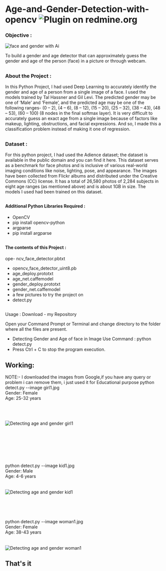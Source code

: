 # Age-and-Gender-Detection-with-opencv  <img alt="Plugin on redmine.org" src="https://img.shields.io/redmine/plugin/stars/redmine_xlsx_format_issue_exporter">

### Objective :
![face and gender with Ai](https://user-images.githubusercontent.com/75518471/142719031-f424a5ac-d943-47fa-9b9e-df044caf1ef5.jpg)

To build a gender and age detector that can approximately guess the gender and age of the person (face) in a picture or through webcam.
##

### About the Project :
In this Python Project, I had used Deep Learning to accurately identify the gender and age of a person from a single image of a face. I used the models trained by Tal Hassner and Gil Levi. The predicted gender may be one of ‘Male’ and ‘Female’, and the predicted age may be one of the following ranges- (0 – 2), (4 – 6), (8 – 12), (15 – 20), (25 – 32), (38 – 43), (48 – 53), (60 – 100) (8 nodes in the final softmax layer). It is very difficult to accurately guess an exact age from a single image because of factors like makeup, lighting, obstructions, and facial expressions. And so, I made this a classification problem instead of making it one of regression.

##

### Dataset :
For this python project, I had used the Adience dataset; the dataset is available in the public domain and you can find it here. This dataset serves as a benchmark for face photos and is inclusive of various real-world imaging conditions like noise, lighting, pose, and appearance. The images have been collected from Flickr albums and distributed under the Creative Commons (CC) license. It has a total of 26,580 photos of 2,284 subjects in eight age ranges (as mentioned above) and is about 1GB in size. The models I used had been trained on this dataset.

##

#### Additional Python Libraries Required :
- OpenCV
 - pip install opencv-python
- argparse
 - pip install argparse
 ##
#### The contents of this Project :
ope- ncv_face_detector.pbtxt
- opencv_face_detector_uint8.pb
- age_deploy.prototxt
- age_net.caffemodel
- gender_deploy.prototxt
- gender_net.caffemodel
- a few pictures to try the project on
- detect.py
##
Usage :
Download - my Repository

Open your Command Prompt or Terminal and change directory to the folder where all the files are present.
- Detecting Gender and Age of face in Image Use Command :
      python detect.py
- Press Ctrl + C to stop the program execution.
##
## Working:
NOTE:- I downloaded the images from Google,if you have any query or problem i can remove them, i just used it for Educational purpose
python detect.py --image girl1.jpg<br>
Gender: Female<br>
Age: 25-32 years<br>
<br><br>

##

![Detecting age and gender girl1](https://user-images.githubusercontent.com/75518471/142718398-4c7300fe-e673-49ab-90f1-fdccf876f825.png)
<br><br>
##
<br><br>
#
python detect.py --image kid1.jpg<br>
Gender: Male<br>
Age: 4-6 years<br>
<br><br>
![Detecting age and gender kid1](https://user-images.githubusercontent.com/75518471/142718408-f92df664-15bc-494c-9089-34ec0041d462.png)
 
 <br><br>
 ##
 
python detect.py --image woman1.jpg<br>
Gender: Female<br>
Age: 38-43 years<br>
<br><br>
![Detecting age and gender woman1](https://user-images.githubusercontent.com/75518471/142718410-a4f4d587-2602-495e-96e3-b6c1913cd414.png)

## That's it
